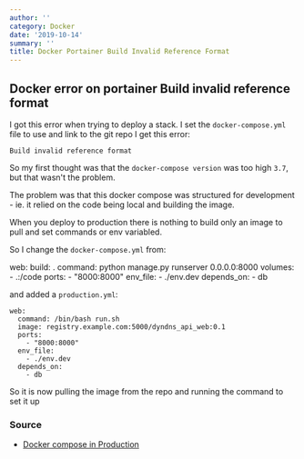 ```yaml
---
author: ''
category: Docker
date: '2019-10-14'
summary: ''
title: Docker Portainer Build Invalid Reference Format
---
```

## Docker error on portainer Build invalid reference format

I got this error when trying to deploy a stack. I set the `docker-compose.yml` file to use and link to the git repo I get this error:

    Build invalid reference format

So my first thought was that the `docker-compose version` was too high `3.7`, but that wasn't the problem.

The problem was that this docker compose was structured for development - ie. it relied on the code being local and building the image.

When you deploy to production there is nothing to build only an image to pull and set commands or env variabled.

So I change the `docker-compose.yml` from:

  web:
    build: .
    command: python manage.py runserver 0.0.0.0:8000
    volumes:
      - .:/code
    ports:
      - "8000:8000"
    env_file:
      - ./env.dev
    depends_on:
      - db

and added a `production.yml`:

    web:
      command: /bin/bash run.sh
      image: registry.example.com:5000/dyndns_api_web:0.1
      ports:
        - "8000:8000"
      env_file:
        - ./env.dev
      depends_on:
        - db

So it is now pulling the image from the repo and running the command to set it up

### Source

* [Docker compose in Production](https://docs.docker.com/compose/production/)
